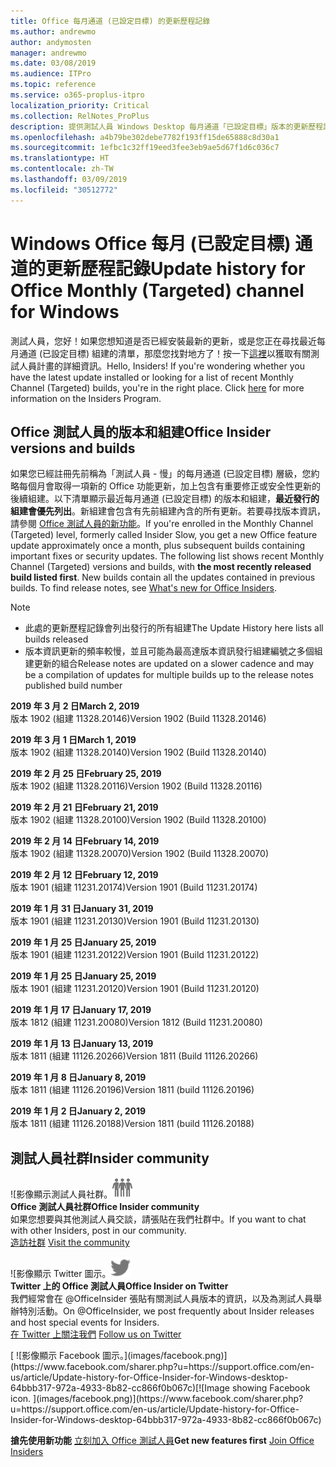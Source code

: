 ```yaml
---
title: Office 每月通道 (已設定目標) 的更新歷程記錄
ms.author: andrewmo
author: andymosten
manager: andrewmo
ms.date: 03/08/2019
ms.audience: ITPro
ms.topic: reference
ms.service: o365-proplus-itpro
localization_priority: Critical
ms.collection: RelNotes_ProPlus
description: 提供測試人員 Windows Desktop 每月通道「已設定目標」版本的更新歷程記錄
ms.openlocfilehash: a4b79be302debe7782f193ff15de65888c8d30a1
ms.sourcegitcommit: 1efbc1c32ff19eed3fee3eb9ae5d67f1d6c036c7
ms.translationtype: HT
ms.contentlocale: zh-TW
ms.lasthandoff: 03/09/2019
ms.locfileid: "30512772"
---
```

# <a name="update-history-for-office-monthly-targeted-channel-for-windows"></a><span data-ttu-id="1bdba-103">Windows Office 每月 (已設定目標) 通道的更新歷程記錄</span><span class="sxs-lookup"><span data-stu-id="1bdba-103">Update history for Office Monthly (Targeted) channel for Windows</span></span>

<span data-ttu-id="1bdba-p101">測試人員，您好！如果您想知道是否已經安裝最新的更新，或是您正在尋找最近每月通道 (已設定目標) 組建的清單，那麼您找對地方了！按一下[這裡](https://insider.office.com/)以獲取有關測試人員計畫的詳細資訊。</span><span class="sxs-lookup"><span data-stu-id="1bdba-p101">Hello, Insiders! If you're wondering whether you have the latest update installed or looking for a list of recent Monthly Channel (Targeted) builds, you're in the right place. Click [here](https://insider.office.com/) for more information on the Insiders Program.</span></span>

## <a name="office-insider-versions-and-builds"></a><span data-ttu-id="1bdba-107">Office 測試人員的版本和組建</span><span class="sxs-lookup"><span data-stu-id="1bdba-107">Office Insider versions and builds</span></span>

<span data-ttu-id="1bdba-p102">如果您已經註冊先前稱為「測試人員 - 慢」的每月通道 (已設定目標) 層級，您約略每個月會取得一項新的 Office 功能更新，加上包含有重要修正或安全性更新的後續組建。以下清單顯示最近每月通道 (已設定目標) 的版本和組建，**最近發行的組建會優先列出**。新組建會包含有先前組建內含的所有更新。若要尋找版本資訊，請參閱 [Office 測試人員的新功能](https://support.office.com/zh-TW/article/what-s-new-for-office-insiders-c152d1e2-96ff-4ce9-8c14-e74e13847a24)。</span><span class="sxs-lookup"><span data-stu-id="1bdba-p102">If you're enrolled in the Monthly Channel (Targeted) level, formerly called Insider Slow, you get a new Office feature update approximately once a month, plus subsequent builds containing important fixes or security updates. The following list shows recent Monthly Channel (Targeted) versions and builds, with **the most recently released build listed first**. New builds contain all the updates contained in previous builds. To find release notes, see [What's new for Office Insiders](https://support.office.com/zh-TW/article/what-s-new-for-office-insiders-c152d1e2-96ff-4ce9-8c14-e74e13847a24).</span></span>

> [!NOTE]
> - <span data-ttu-id="1bdba-112">此處的更新歷程記錄會列出發行的所有組建</span><span class="sxs-lookup"><span data-stu-id="1bdba-112">The Update History here lists all builds released</span></span>
> - <span data-ttu-id="1bdba-113">版本資訊更新的頻率較慢，並且可能為最高達版本資訊發行組建編號之多個組建更新的組合</span><span class="sxs-lookup"><span data-stu-id="1bdba-113">Release notes are updated on a slower cadence and may be a compilation of updates for multiple builds up to the release notes published build number</span></span>

<span data-ttu-id="1bdba-114">**2019 年 3 月 2 日**</span><span class="sxs-lookup"><span data-stu-id="1bdba-114">**March 2, 2019**</span></span><br/> <span data-ttu-id="1bdba-115">版本 1902 (組建 11328.20146)</span><span class="sxs-lookup"><span data-stu-id="1bdba-115">Version 1902 (Build 11328.20146)</span></span><br/>

<span data-ttu-id="1bdba-116">**2019 年 3 月 1 日**</span><span class="sxs-lookup"><span data-stu-id="1bdba-116">**March 1, 2019**</span></span><br/> <span data-ttu-id="1bdba-117">版本 1902 (組建 11328.20140)</span><span class="sxs-lookup"><span data-stu-id="1bdba-117">Version 1902 (Build 11328.20140)</span></span><br/>

<span data-ttu-id="1bdba-118">**2019 年 2 月 25 日**</span><span class="sxs-lookup"><span data-stu-id="1bdba-118">**February 25, 2019**</span></span><br/> <span data-ttu-id="1bdba-119">版本 1902 (組建 11328.20116)</span><span class="sxs-lookup"><span data-stu-id="1bdba-119">Version 1902 (Build 11328.20116)</span></span><br/>

<span data-ttu-id="1bdba-120">**2019 年 2 月 21 日**</span><span class="sxs-lookup"><span data-stu-id="1bdba-120">**February 21, 2019**</span></span><br/> <span data-ttu-id="1bdba-121">版本 1902 (組建 11328.20100)</span><span class="sxs-lookup"><span data-stu-id="1bdba-121">Version 1902 (Build 11328.20100)</span></span><br/>

<span data-ttu-id="1bdba-122">**2019 年 2 月 14 日**</span><span class="sxs-lookup"><span data-stu-id="1bdba-122">**February 14, 2019**</span></span><br/> <span data-ttu-id="1bdba-123">版本 1902 (組建 11328.20070)</span><span class="sxs-lookup"><span data-stu-id="1bdba-123">Version 1902 (Build 11328.20070)</span></span><br/>

<span data-ttu-id="1bdba-124">**2019 年 2 月 12 日**</span><span class="sxs-lookup"><span data-stu-id="1bdba-124">**February 12, 2019**</span></span><br/> <span data-ttu-id="1bdba-125">版本 1901 (組建 11231.20174)</span><span class="sxs-lookup"><span data-stu-id="1bdba-125">Version 1901 (Build 11231.20174)</span></span><br/>

<span data-ttu-id="1bdba-126">**2019 年 1 月 31 日**</span><span class="sxs-lookup"><span data-stu-id="1bdba-126">**January 31, 2019**</span></span><br/> <span data-ttu-id="1bdba-127">版本 1901 (組建 11231.20130)</span><span class="sxs-lookup"><span data-stu-id="1bdba-127">Version 1901 (Build 11231.20130)</span></span><br/> 

<span data-ttu-id="1bdba-128">**2019 年 1 月 25 日**</span><span class="sxs-lookup"><span data-stu-id="1bdba-128">**January 25, 2019**</span></span><br/> <span data-ttu-id="1bdba-129">版本 1901 (組建 11231.20122)</span><span class="sxs-lookup"><span data-stu-id="1bdba-129">Version 1901 (Build 11231.20122)</span></span><br/> 

<span data-ttu-id="1bdba-130">**2019 年 1 月 25 日**</span><span class="sxs-lookup"><span data-stu-id="1bdba-130">**January 25, 2019**</span></span><br/> <span data-ttu-id="1bdba-131">版本 1901 (組建 11231.20120)</span><span class="sxs-lookup"><span data-stu-id="1bdba-131">Version 1901 (Build 11231.20120)</span></span><br/> 

<span data-ttu-id="1bdba-132">**2019 年 1 月 17 日**</span><span class="sxs-lookup"><span data-stu-id="1bdba-132">**January 17, 2019**</span></span><br/> <span data-ttu-id="1bdba-133">版本 1812 (組建 11231.20080)</span><span class="sxs-lookup"><span data-stu-id="1bdba-133">Version 1812 (Build 11231.20080)</span></span><br/> 

<span data-ttu-id="1bdba-134">**2019 年 1 月 13 日**</span><span class="sxs-lookup"><span data-stu-id="1bdba-134">**January 13, 2019**</span></span><br/> <span data-ttu-id="1bdba-135">版本 1811 (組建 11126.20266)</span><span class="sxs-lookup"><span data-stu-id="1bdba-135">Version 1811 (Build 11126.20266)</span></span><br/>

<span data-ttu-id="1bdba-136">**2019 年 1 月 8 日**</span><span class="sxs-lookup"><span data-stu-id="1bdba-136">**January 8, 2019**</span></span><br/> <span data-ttu-id="1bdba-137">版本 1811 (組建 11126.20196)</span><span class="sxs-lookup"><span data-stu-id="1bdba-137">Version 1811 (build 11126.20196)</span></span><br/> 

<span data-ttu-id="1bdba-138">**2019 年 1 月 2 日**</span><span class="sxs-lookup"><span data-stu-id="1bdba-138">**January 2, 2019**</span></span><br/> <span data-ttu-id="1bdba-139">版本 1811 (組建 11126.20188)</span><span class="sxs-lookup"><span data-stu-id="1bdba-139">Version 1811 (build 11126.20188)</span></span><br/> 


## <a name="insider-community"></a><span data-ttu-id="1bdba-140">測試人員社群</span><span class="sxs-lookup"><span data-stu-id="1bdba-140">Insider community</span></span>

<span data-ttu-id="1bdba-141">![影像顯示測試人員社群。</span><span class="sxs-lookup"><span data-stu-id="1bdba-141">![Image showing insider community.</span></span> ](images/insidercommunity.png)<br/>
<span data-ttu-id="1bdba-142">**Office 測試人員社群**</span><span class="sxs-lookup"><span data-stu-id="1bdba-142">**Office Insider community**</span></span><br/> <span data-ttu-id="1bdba-143">如果您想要與其他測試人員交談，請張貼在我們社群中。</span><span class="sxs-lookup"><span data-stu-id="1bdba-143">If you want to chat with other Insiders, post in our community.</span></span><br/><span data-ttu-id="1bdba-144"> 
[造訪社群](https://go.microsoft.com/fwlink/?linkid=843493)</span><span class="sxs-lookup"><span data-stu-id="1bdba-144"> 
[Visit the community](https://go.microsoft.com/fwlink/?linkid=843493)</span></span><br/> 

<span data-ttu-id="1bdba-145">![影像顯示 Twitter 圖示。</span><span class="sxs-lookup"><span data-stu-id="1bdba-145">![Image showing twitter icon.</span></span> ](images/twitter.png)<br/>
<span data-ttu-id="1bdba-146">**Twitter 上的 Office 測試人員**</span><span class="sxs-lookup"><span data-stu-id="1bdba-146">**Office Insider on Twitter**</span></span><br/> <span data-ttu-id="1bdba-147">我們經常會在 @OfficeInsider 張貼有關測試人員版本的資訊，以及為測試人員舉辦特別活動。</span><span class="sxs-lookup"><span data-stu-id="1bdba-147">On @OfficeInsider, we post frequently about Insider releases and host special events for Insiders.</span></span><br/><span data-ttu-id="1bdba-148"> 
[在 Twitter 上關注我們](https://go.microsoft.com/fwlink/?linkid=717717)</span><span class="sxs-lookup"><span data-stu-id="1bdba-148"> 
[Follow us on Twitter](https://go.microsoft.com/fwlink/?linkid=717717)</span></span><br/> 

<span data-ttu-id="1bdba-149">
  [
  ![影像顯示 Facebook 圖示。](images/facebook.png)](https://www.facebook.com/sharer.php?u=https://support.office.com/en-us/article/Update-history-for-Office-Insider-for-Windows-desktop-64bbb317-972a-4933-8b82-cc866f0b067c)</span><span class="sxs-lookup"><span data-stu-id="1bdba-149">[![Image showing Facebook icon. ](images/facebook.png)](https://www.facebook.com/sharer.php?u=https://support.office.com/en-us/article/Update-history-for-Office-Insider-for-Windows-desktop-64bbb317-972a-4933-8b82-cc866f0b067c)</span></span>       


<span data-ttu-id="1bdba-150">**搶先使用新功能**
[立刻加入 Office 測試人員](https://insider.office.com/)</span><span class="sxs-lookup"><span data-stu-id="1bdba-150">**Get new features first**
[Join Office Insiders](https://insider.office.com/)</span></span>